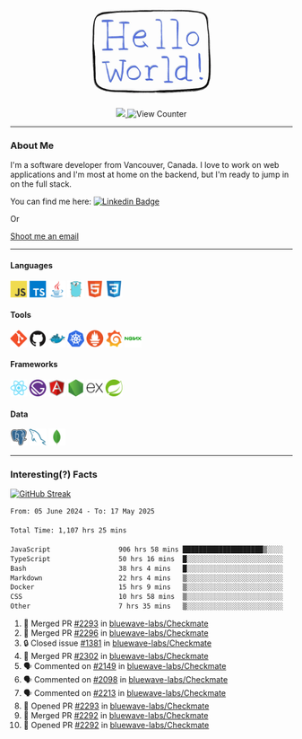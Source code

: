 <div align="center">
    <img src="./img/hello_world.webp" height="200px" width="">
    <div>
        <a href="https://www.linkedin.com/in/ajhollid">
            <img src="https://img.shields.io/badge/LinkedIn-blue"/>
        </a>
        <img src="https://komarev.com/ghpvc/?username=ajhollid&color=yellow" alt="View Counter">
    </div>
</div>

---

### About Me

I'm a software developer from Vancouver, Canada. I love to work on web applications and I'm most at home on the backend, but I'm ready to jump in on the full stack.

You can find me here: [![Linkedin Badge](https://img.shields.io/badge/-ajhollid-blue?style=flat&logo=Linkedin&logoColor=white)](https://www.linkedin.com/in/ajhollid)

Or

[Shoot me an email](mailto:ajhollid@gmail.com)

---

#### Languages

<div>
    <img src="./img/devicons/javascript-original.svg" width=30 height=30 alt="JavaScript">
    <img src="/img/devicons/typescript-original.svg" width=30 height=30 alt="TypeScript">
    <img src="./img/devicons/java-original.svg" width=30 height=30 alt="Java">
    <img src="./img/devicons/go-original.svg" width=30 height=30 alt="Golang">
    <img src="./img/devicons/html5-original.svg" width=30 height=30 alt="HTML 5">
    <img src="./img/devicons/css3-original.svg" width=30 height=30 alt="CSS 3">
</div>

#### Tools

<div>
    <img src="./img/devicons/git-original.svg" width=30 height=30 alt="Git">
    <img src="./img/devicons/github-original.svg" width=30 height=30 alt="Github">
    <img src="./img/devicons/docker-original.svg" width=30 
    height=30 alt="Docker">
    <img src="./img/devicons/kubernetes-original.svg" width=30 height=30 alt="K8">
    <img src="./img/devicons/prometheus-original.svg" width=30 height=30 alt="Prometheus">
    <img src="./img/devicons/grafana-original.svg" width=30 height=30 alt="Grafana">
    <img src="./img/devicons/nginx-original.svg" width=30 height=30 alt="Nginx">
</div>

#### Frameworks

<div>
    <img src="./img/devicons/react-original.svg" width=30 height=30 alt="React">
    <img src="./img/devicons/gatsby-original.svg" width=30 height=30 alt="Gatsby">
    <img src="./img/devicons/angularjs-original.svg" width=30 height=30 alt="AngularJS">
    <img src="./img/devicons/nodejs-original.svg" width=30 height=30 alt="NodeJS">
    <img src="./img/devicons/express-original.svg" width=30 height=30 alt="Express">
    <img src="./img/devicons/spring-original.svg" width=30 height=30 alt="Spring">
</div>

#### Data

<div>
    <img src="./img/devicons/postgresql-original.svg" width=30 height=30 alt="Postgresql">
    <img src="./img/devicons/mysql-original.svg" width=30 height=30 alt="Mysql">
    <img src="./img/devicons/mongodb-original.svg" width=30 height=30 alt="MongoDB">
</div>

---

### Interesting(?) Facts

[![GitHub Streak](http://github-readme-streak-stats.herokuapp.com?user=ajhollid)](https://git.io/streak-stats)

 <!--START_SECTION:waka-->

```txt
From: 05 June 2024 - To: 17 May 2025

Total Time: 1,107 hrs 25 mins

JavaScript                 906 hrs 58 mins ████████████████████▒░░░░   81.34 %
TypeScript                 50 hrs 16 mins  █░░░░░░░░░░░░░░░░░░░░░░░░   04.51 %
Bash                       38 hrs 4 mins   █░░░░░░░░░░░░░░░░░░░░░░░░   03.41 %
Markdown                   22 hrs 4 mins   ▒░░░░░░░░░░░░░░░░░░░░░░░░   01.98 %
Docker                     15 hrs 9 mins   ▒░░░░░░░░░░░░░░░░░░░░░░░░   01.36 %
CSS                        10 hrs 58 mins  ▒░░░░░░░░░░░░░░░░░░░░░░░░   00.98 %
Other                      7 hrs 35 mins   ▒░░░░░░░░░░░░░░░░░░░░░░░░   00.68 %
```

<!--END_SECTION:waka-->


<!--START_SECTION:activity-->
1. 🎉 Merged PR [#2293](https://github.com/bluewave-labs/Checkmate/pull/2293) in [bluewave-labs/Checkmate](https://github.com/bluewave-labs/Checkmate)
2. 🎉 Merged PR [#2296](https://github.com/bluewave-labs/Checkmate/pull/2296) in [bluewave-labs/Checkmate](https://github.com/bluewave-labs/Checkmate)
3. 🔒 Closed issue [#1381](https://github.com/bluewave-labs/Checkmate/issues/1381) in [bluewave-labs/Checkmate](https://github.com/bluewave-labs/Checkmate)
4. 🎉 Merged PR [#2302](https://github.com/bluewave-labs/Checkmate/pull/2302) in [bluewave-labs/Checkmate](https://github.com/bluewave-labs/Checkmate)
5. 🗣 Commented on [#2149](https://github.com/bluewave-labs/Checkmate/issues/2149#issuecomment-2889141533) in [bluewave-labs/Checkmate](https://github.com/bluewave-labs/Checkmate)
6. 🗣 Commented on [#2098](https://github.com/bluewave-labs/Checkmate/issues/2098#issuecomment-2888617091) in [bluewave-labs/Checkmate](https://github.com/bluewave-labs/Checkmate)
7. 🗣 Commented on [#2213](https://github.com/bluewave-labs/Checkmate/issues/2213#issuecomment-2888543528) in [bluewave-labs/Checkmate](https://github.com/bluewave-labs/Checkmate)
8. 💪 Opened PR [#2293](https://github.com/bluewave-labs/Checkmate/pull/2293) in [bluewave-labs/Checkmate](https://github.com/bluewave-labs/Checkmate)
9. 🎉 Merged PR [#2292](https://github.com/bluewave-labs/Checkmate/pull/2292) in [bluewave-labs/Checkmate](https://github.com/bluewave-labs/Checkmate)
10. 💪 Opened PR [#2292](https://github.com/bluewave-labs/Checkmate/pull/2292) in [bluewave-labs/Checkmate](https://github.com/bluewave-labs/Checkmate)
<!--END_SECTION:activity-->
